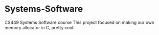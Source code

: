 # Systems-Software
CS449 Systems Software course
This project focused on making our own memory allocator in C, pretty cool.
